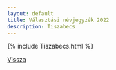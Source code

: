 ```yaml
---
layout: default
title: Választási névjegyzék 2022
description: Tiszabecs
---
```


{% include Tiszabecs.html %}

[Vissza](./)